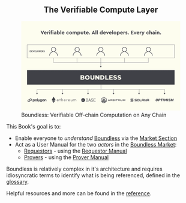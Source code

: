 <center><h2> The Verifiable Compute Layer </h2></center>

<figure>
  <img src="images/boundless-vision-blog-devs-overview.webp"/>
  <cap>Boundless: Verifiable Off-chain Computation on Any Chain</cap>
</figure>

This Book's goal is to:

- Enable everyone to _understand_ [Boundless][term-boundless] via the [Market Section][page-market-overview]
- Act as a User Manual for the two _actors_ in the [Boundless Market][term-boundless-market]:
  - [Requestors][term-requestor] - using the [Requestor Manual][page-requestor-manual]
  - [Provers][term-prover] - using the [Prover Manual][page-prover-manual]

Boundless is relatively complex in it's architecture and requires idiosyncratic terms to identify what is being referenced, defined in the [glossary][page-glossary].

Helpful resources and more can be found in the [reference][page-reference].

[page-prover-manual]: prover-manual/README.md
[page-market-overview]: market/README.md
[page-requestor-manual]: requestor-manual/README.md
[page-glossary]: glossary.md
[page-reference]: reference.md
[term-bento]: glossary.md#bento
[term-boundless]: glossary.md#boundless-market
[term-boundless-market]: glossary.md#boundless-market
[term-requestor]: glossary.md#requestor
[term-prover]: glossary.md#prover
